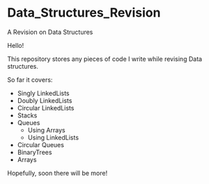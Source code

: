 # Data_Structures_Revision
A Revision on Data Structures


Hello!

This repository stores any pieces of code I write while revising Data structures. 

So far it covers:
  - Singly LinkedLists
  - Doubly LinkedLists
  - Circular LinkedLists
  - Stacks
  - Queues
      - Using Arrays
      - Using LinkedLists
  - Circular Queues
  - BinaryTrees
  - Arrays

Hopefully, soon there will be more!

